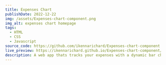```yaml
---
title: Expenses Chart
publishDate: 2022-12-22
img: /assets/Expenses-chart-component.png
img_alt: expenses chart homepage
tags:
  - HTML
  - CSS
  - Javascript
source_code: https://github.com/ikennarichard/Expenses-chart-component
live_preview: https://ikennarichard.github.io/Expenses-chart-component/
description: A web app thats tracks your expenses with a dynamic bar chart, instantly spot today's expenses in a different color.
---
```



